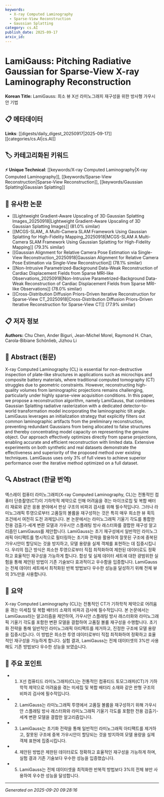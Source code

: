 ```yaml
---
keywords:
  - X-ray Computed Laminography
  - Sparse-View Reconstruction
  - Gaussian Splatting
category: cs.AI
publish_date: 2025-09-17
arxiv_id:
---
```


<!-- KEYWORD_LINKING_METADATA:
{
  "processed_timestamp": "2025-09-22 22:52:55.796984",
  "vocabulary_version": "1.0",
  "selected_keywords": [
    "X-ray Computed Laminography",
    "Sparse-View Reconstruction",
    "Gaussian Splatting"
  ],
  "rejected_keywords": [
    "Optimization"
  ],
  "similarity_scores": {
    "X-ray Computed Laminography": 0.78,
    "Sparse-View Reconstruction": 0.75,
    "Gaussian Splatting": 0.7
  },
  "extraction_method": "AI_prompt_based",
  "budget_applied": true
}
-->

# LamiGauss: Pitching Radiative Gaussian for Sparse-View X-ray Laminography Reconstruction

**Korean Title:** LamiGauss: 희소 뷰 X선 라미노그래피 재구성을 위한 방사형 가우시안 기법

## 📋 메타데이터

**Links**: [[digests/daily_digest_20250917|2025-09-17]]        [[categories/cs.AI|cs.AI]]

## 🏷️ 카테고리화된 키워드
**⚡ Unique Technical**: [[keywords/X-ray Computed Laminography|X-ray Computed Laminography]], [[keywords/Sparse-View Reconstruction|Sparse-View Reconstruction]], [[keywords/Gaussian Splatting|Gaussian Splatting]]

## 🔗 유사한 논문
- [[Lightweight Gradient-Aware Upscaling of 3D Gaussian Splatting Images_20250918|Lightweight Gradient-Aware Upscaling of 3D Gaussian Splatting Images]] (81.0% similar)
- [[MCGS-SLAM_ A Multi-Camera SLAM Framework Using Gaussian Splatting for High-Fidelity Mapping_20250918|MCGS-SLAM A Multi-Camera SLAM Framework Using Gaussian Splatting for High-Fidelity Mapping]] (79.3% similar)
- [[Gaussian Alignment for Relative Camera Pose Estimation via Single-View Reconstruction_20250918|Gaussian Alignment for Relative Camera Pose Estimation via Single-View Reconstruction]] (78.1% similar)
- [[Non-Intrusive Parametrized-Background Data-Weak Reconstruction of Cardiac Displacement Fields from Sparse MRI-like Observations_20250918|Non-Intrusive Parametrized-Background Data-Weak Reconstruction of Cardiac Displacement Fields from Sparse MRI-like Observations]] (78.0% similar)
- [[Cross-Distribution Diffusion Priors-Driven Iterative Reconstruction for Sparse-View CT_20250918|Cross-Distribution Diffusion Priors-Driven Iterative Reconstruction for Sparse-View CT]] (77.9% similar)

## 📋 저자 정보

**Authors:** Chu Chen, Ander Biguri, Jean-Michel Morel, Raymond H. Chan, Carola-Bibiane Schönlieb, Jizhou Li

## 📄 Abstract (원문)

X-ray Computed Laminography (CL) is essential for non-destructive inspection
of plate-like structures in applications such as microchips and composite
battery materials, where traditional computed tomography (CT) struggles due to
geometric constraints. However, reconstructing high-quality volumes from
laminographic projections remains challenging, particularly under highly
sparse-view acquisition conditions. In this paper, we propose a reconstruction
algorithm, namely LamiGauss, that combines Gaussian Splatting radiative
rasterization with a dedicated detector-to-world transformation model
incorporating the laminographic tilt angle. LamiGauss leverages an
initialization strategy that explicitly filters out common laminographic
artifacts from the preliminary reconstruction, preventing redundant Gaussians
from being allocated to false structures and thereby concentrating model
capacity on representing the genuine object. Our approach effectively optimizes
directly from sparse projections, enabling accurate and efficient
reconstruction with limited data. Extensive experiments on both synthetic and
real datasets demonstrate the effectiveness and superiority of the proposed
method over existing techniques. LamiGauss uses only 3$\%$ of full views to
achieve superior performance over the iterative method optimized on a full
dataset.

## 🔍 Abstract (한글 번역)

엑스레이 컴퓨터 라미노그래피(X-ray Computed Laminography, CL)는 전통적인 컴퓨터 단층촬영(CT)이 기하학적 제약으로 인해 어려움을 겪는 마이크로칩 및 복합 배터리 재료와 같은 응용 분야에서 판상 구조의 비파괴 검사를 위해 필수적입니다. 그러나 라미노그래픽 투영으로부터 고품질의 볼륨을 재구성하는 것은 특히 매우 희소한 뷰 획득 조건에서 여전히 도전 과제입니다. 본 논문에서는 라미노그래픽 기울기 각도를 통합한 전용 검출기-세계 변환 모델과 가우시안 스플래팅 방사 래스터화를 결합한 재구성 알고리즘인 LamiGauss를 제안합니다. LamiGauss는 초기 재구성에서 일반적인 라미노그래픽 아티팩트를 명시적으로 필터링하는 초기화 전략을 활용하여 잘못된 구조에 중복된 가우시안이 할당되는 것을 방지하고, 모델 용량을 실제 객체를 표현하는 데 집중시킵니다. 우리의 접근 방식은 희소한 투영으로부터 직접 최적화하여 제한된 데이터로도 정확하고 효율적인 재구성을 가능하게 합니다. 합성 및 실제 데이터 세트에 대한 광범위한 실험을 통해 제안된 방법이 기존 기술보다 효과적이고 우수함을 입증합니다. LamiGauss는 전체 데이터 세트에서 최적화된 반복 방법보다 우수한 성능을 달성하기 위해 전체 뷰의 3%만을 사용합니다.

## 📝 요약

X-ray Computed Laminography (CL)는 전통적인 CT가 기하학적 제약으로 어려움을 겪는 미세칩 및 복합 배터리 소재의 비파괴 검사에 필수적입니다. 본 논문에서는 LamiGauss라는 알고리즘을 제안하여, 가우시안 스플래팅 방사 래스터화와 라미노그래픽 기울기 각도를 포함한 변환 모델을 결합하여 고품질 볼륨 재구성을 수행합니다. 초기화 전략을 통해 일반적인 라미노그래픽 아티팩트를 제거하고, 진정한 구조에 모델 용량을 집중시킵니다. 이 방법은 희소한 투영 데이터로부터 직접 최적화하여 정확하고 효율적인 재구성을 가능하게 합니다. 실험 결과, LamiGauss는 전체 데이터셋의 3%만 사용해도 기존 방법보다 우수한 성능을 보였습니다.

## 🎯 주요 포인트

- 1. X선 컴퓨티드 라미노그래피(CL)는 전통적인 컴퓨티드 토모그래피(CT)가 기하학적 제약으로 어려움을 겪는 미세칩 및 복합 배터리 소재와 같은 판형 구조의 비파괴 검사에 필수적입니다.

- 2. LamiGauss는 라미노그래픽 투영에서 고품질 볼륨을 재구성하기 위해 가우시안 스플래팅 방사 래스터화와 라미노그래픽 기울기 각도를 포함한 전용 검출기-세계 변환 모델을 결합한 알고리즘입니다.

- 3. LamiGauss는 초기화 전략을 통해 일반적인 라미노그래픽 아티팩트를 제거하고, 잘못된 구조에 중복 가우시안이 할당되는 것을 방지하여 모델 용량을 실제 객체 표현에 집중시킵니다.

- 4. 제안된 방법은 제한된 데이터로도 정확하고 효율적인 재구성을 가능하게 하며, 실험 결과 기존 기술보다 우수한 성능을 입증했습니다.

- 5. LamiGauss는 전체 데이터셋을 최적화한 반복적 방법보다 3%의 전체 뷰만 사용하여 우수한 성능을 달성합니다.

---

*Generated on 2025-09-20 09:28:16*